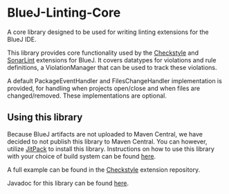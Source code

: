 # BlueJ-Linting-Core

A core library designed to be used for writing linting extensions for the BlueJ IDE.


This library provides core functionality used by the [Checkstyle][1] and [SonarLint][2] extensions for BlueJ.
It covers datatypes for violations and rule definitions, a ViolationManager that can be used to track these violations. 


A default PackageEventHandler and FilesChangeHandler implementation is provided, for handling when projects open/close and when files are changed/removed. These implementations are optional.


## Using this library
Because BlueJ artifacts are not uploaded to Maven Central, we have decided to not publish this library to Maven Central. 
You can however, utilize [JitPack][3] to install this library. 
Instructions on how to use this library with your choice of build system can be found [here][4]. 


A full example can be found in the [Checkstyle][1] extension repository.

Javadoc for this library can be found [here][5].


[1]: https://github.com/NTNU-IE-IIR/BlueJ-Checkstyle-Plugin
[2]: https://github.com/NTNU-IE-IIR/BlueJ-SonarLint-Plugin
[3]: https://jitpack.io/
[4]: https://jitpack.io/#NTNU-IE-IIR/BlueJ-Linting-Core 
[5]: https://NTNU-IE-IIR.github.io/BlueJ-Linting-Core